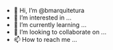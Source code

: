 - 👋 Hi, I’m @bmarquitetura
- 👀 I’m interested in ...
- 🌱 I’m currently learning ...
- 💞️ I’m looking to collaborate on ...
- 📫 How to reach me ...

<!---
bmarquitetura/bmarquitetura is a ✨ special ✨ repository because its `README.md` (this file) appears on your GitHub profile.
You can click the Preview link to take a look at your changes.
--->
